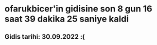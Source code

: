 # ofarukbicer'in gidisine son 8 gun 16 saat 39 dakika 25 saniye kaldi

## Gidis tarihi: 30.09.2022 :(